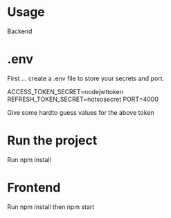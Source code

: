 # Usage
Backend

# .env
First ... create a .env file to store your secrets and port. 

ACCESS_TOKEN_SECRET=nodejwttoken
REFRESH_TOKEN_SECRET=notsosecret
PORT=4000

Give some hardto guess values for the above token

# Run the project

Run npm install

# Frontend
Run npm install then npm start